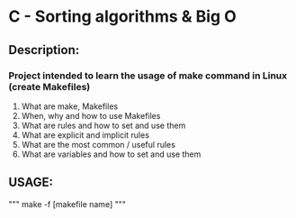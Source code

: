 # C - Sorting algorithms & Big O

## Description:

### Project intended to learn the usage of make command in Linux (create Makefiles)
1. What are make, Makefiles
2. When, why and how to use Makefiles
3. What are rules and how to set and use them
4. What are explicit and implicit rules
5. What are the most common / useful rules
6. What are variables and how to set and use them

## USAGE:
"""
make -f [makefile name]
"""
